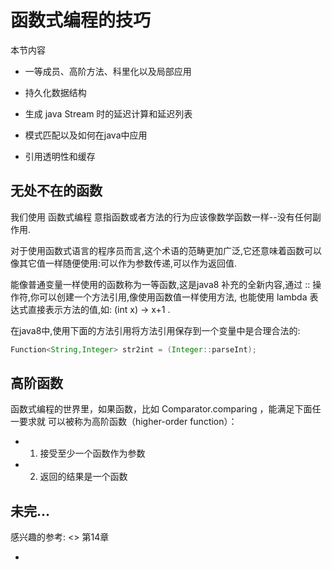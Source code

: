 # 函数式编程的技巧

本节内容

* 一等成员、高阶方法、科里化以及局部应用

* 持久化数据结构

* 生成 java Stream 时的延迟计算和延迟列表

* 模式匹配以及如何在java中应用

* 引用透明性和缓存

## 无处不在的函数

我们使用 函数式编程 意指函数或者方法的行为应该像数学函数一样--没有任何副作用.

对于使用函数式语言的程序员而言,这个术语的范畴更加广泛,它还意味着函数可以像其它值一样随便使用:可以作为参数传递,可以作为返回值.

能像普通变量一样使用的函数称为一等函数,这是java8 补充的全新内容,通过 :: 操作符,你可以创建一个方法引用,像使用函数值一样使用方法,
也能使用 lambda 表达式直接表示方法的值,如: (int x) -> x+1 .

在java8中,使用下面的方法引用将方法引用保存到一个变量中是合理合法的:

```java
Function<String,Integer> str2int = (Integer::parseInt);
```

## 高阶函数


函数式编程的世界里，如果函数，比如 Comparator.comparing ，能满足下面任一要求就
可以被称为高阶函数（higher-order function）：

* 1. 接受至少一个函数作为参数
* 2. 返回的结果是一个函数

## 未完...

感兴趣的参考: <<java8 in action>> 第14章





































* 